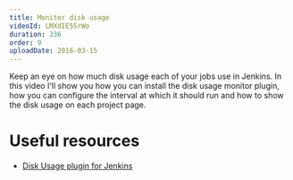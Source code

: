```yaml
---
title: Monitor disk usage
videoId: LMXdIE55rWo
duration: 236
order: 9
uploadDate: 2016-03-15
---
```


Keep an eye on how much disk usage each of your jobs use in Jenkins. In this video I'll show you how you can install the disk usage monitor plugin, how you can configure the interval at which it should run and how to show the disk usage on each project page.

# Useful resources
* <a href="https://wiki.jenkins-ci.org/display/JENKINS/Disk+Usage+Plugin" target="_blank">Disk Usage plugin for Jenkins</a>